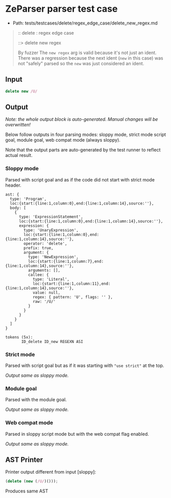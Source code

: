# ZeParser parser test case

- Path: tests/testcases/delete/regex_edge_case/delete_new_regex.md

> :: delete : regex edge case
>
> ::> delete new regex
>
> By fuzzer
The `new regex` arg is valid because it's not just an ident. 
There was a regression because the next ident (`new` in this case) was not "safely" parsed so the `new` was just considered an ident.


## Input

`````js
delete new /U/
`````

## Output

_Note: the whole output block is auto-generated. Manual changes will be overwritten!_

Below follow outputs in four parsing modes: sloppy mode, strict mode script goal, module goal, web compat mode (always sloppy).

Note that the output parts are auto-generated by the test runner to reflect actual result.

### Sloppy mode

Parsed with script goal and as if the code did not start with strict mode header.

`````
ast: {
  type: 'Program',
  loc:{start:{line:1,column:0},end:{line:1,column:14},source:''},
  body: [
    {
      type: 'ExpressionStatement',
      loc:{start:{line:1,column:0},end:{line:1,column:14},source:''},
      expression: {
        type: 'UnaryExpression',
        loc:{start:{line:1,column:0},end:{line:1,column:14},source:''},
        operator: 'delete',
        prefix: true,
        argument: {
          type: 'NewExpression',
          loc:{start:{line:1,column:7},end:{line:1,column:14},source:''},
          arguments: [],
          callee: {
            type: 'Literal',
            loc:{start:{line:1,column:11},end:{line:1,column:14},source:''},
            value: null,
            regex: { pattern: 'U', flags: '' },
            raw: '/U/'
          }
        }
      }
    }
  ]
}

tokens (5x):
       ID_delete ID_new REGEXN ASI
`````

### Strict mode

Parsed with script goal but as if it was starting with `"use strict"` at the top.

_Output same as sloppy mode._

### Module goal

Parsed with the module goal.

_Output same as sloppy mode._

### Web compat mode

Parsed in sloppy script mode but with the web compat flag enabled.

_Output same as sloppy mode._

## AST Printer

Printer output different from input [sloppy]:

````js
(delete (new (/U/)()));
````

Produces same AST
